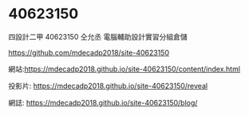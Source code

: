 # 40623150
四設計二甲 40623150 仝允丞 電腦輔助設計實習分組倉儲

https://github.com/mdecadp2018/site-40623150

網站:https://mdecadp2018.github.io/site-40623150/content/index.html

投影片: https://mdecadp2018.github.io/site-40623150/reveal

網誌: https://mdecadp2018.github.io/site-40623150/blog/

